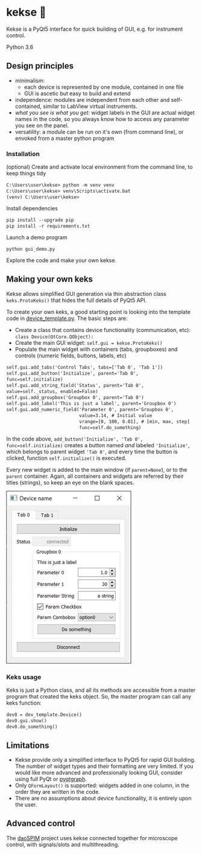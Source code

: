 # kekse :cookie:
Kekse is a PyQt5 interface for quick building of GUI, e.g. for instrument control.  

Python 3.6

## Design principles
* minimalism: 
    - each device is represented by one module, contained in one file
    - GUI is ascetic but easy to build and extend
* independence: modules are independent from each other and self-contained, 
similar to LabView virtual instruments. 
* *what you see is what you get:* widget labels in the GUI are actual widget names in the code, so you always know how to access any parameter you see on the panel.
* versatility: a module can be run on it's own (from command line), or envoked from a master python program

### Installation

(optional) Create and activate local environment from the command line, to keep things tidy
```
C:\Users\user\kekse> python -m venv venv
C:\Users\user\kekse> venv\Scripts\activate.bat
(venv) C:\Users\user\kekse>
```
Install dependencies 
```
pip install --upgrade pip
pip install -r requirements.txt
```
Launch a demo program
```
python gui_demo.py
```
Explore the code and make your own kekse.


## Making your own keks
Kekse allows simplified GUI generation via thin abstraction class `keks.ProtoKeks()` that hides the full details of PyQt5 API. 

To create your own keks, a good starting point is looking into the template code in [device_template.py](device_template.py). The basic steps are:
- Create a class that contains device functionality (communication, etc): `class Device(QtCore.QObject):`
- Create the main GUI widget: `self.gui = kekse.ProtoKeks()`
- Populate the main widget with containers (tabs, groupboxes) and controls (numeric fields, buttons, labels, etc)
```
self.gui.add_tabs('Control Tabs', tabs=['Tab 0', 'Tab 1'])
self.gui.add_button('Initialize', parent='Tab 0', func=self.initialize) 
self.gui.add_string_field('Status', parent='Tab 0', value=self._status, enabled=False)
self.gui.add_groupbox('Groupbox 0', parent='Tab 0')
self.gui.add_label('This is just a label', parent='Groupbox 0')
self.gui.add_numeric_field('Parameter 0', parent='Groupbox 0',
                           value=3.14, # Initial value
                           vrange=[0, 100, 0.01], # [min, max, step]
                           func=self.do_something)
```
In the code above, `add_button('Initialize', 'Tab 0', func=self.initialize)` creates a button named *and* labeled `'Initialize'`, which belongs to parent widget `'Tab 0'`, and every time the button is clicked, function `self.initialize()` is executed.

Every new widget is added to the main window (if `parent=None`), or to the `parent` container. Again, all containers and widgets are referred by their titles (strings), so keep an eye on the blank spaces.

![Device template GUI](./images/dev_template.png)

### Keks usage
Keks is just a Python class, and all its methods are accessible from a master program that created the keks object. So, the master program can call any keks function:
```
dev0 = dev_template.Device()
dev0.gui.show()
dev0.do_something()
```

## Limitations
- Kekse provide only a simplified interface to PyQt5 for rapid GUI building. The number of widget types and their formatting are very limited. If you would like more advanced and professionally looking GUI, consider using full PyQt or [pyqtgraph](http://www.pyqtgraph.org/).
- Only `QFormLayout()` is supported: widgets added in one column, in the order they are written in the code.
- There are no assumptions about device functionality, it is entirely upon the user.

## Advanced control
The [daoSPIM](https://github.com/nvladimus/daoSPIM/tree/master/microscope_control) project uses kekse connected together for microscope control, with signals/slots and multithreading.
